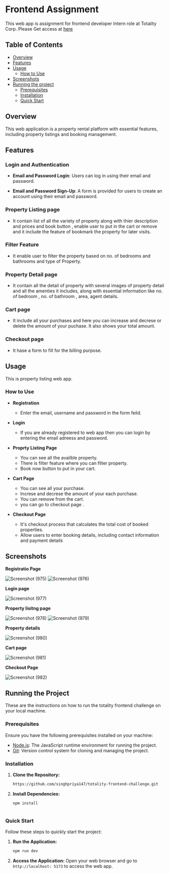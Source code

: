 # Frontend Assignment 
This web app is assignment for frontend developer Intern role at Totality Corp. Please Get access at [here](https://roaring-moxie-79dbf1.netlify.app/)

## Table of Contents

- [Overview](#overview)
- [Features](#features)
- [Usage](#usage)
  - [How to Use](#how-to-use)
- [Screenshots](#screenshots)
- [Running the project](#runnig-the-project)
  - [Prerequisites](#prerequisites)
  - [Installation](#installation)
  - [Quick Start](#quick-start)

## Overview
This web application is  a property rental platform with essential features, including property listings and booking management.


## Features

### Login and Authentication

- **Email and Password Login**: Users can log in using their email and password.

- **Email and Password Sign-Up**: A form is provided for users to create an account using their email and password.

### Property Listing  page
- It contain list of all the variety of property along with thier description and prices and book button , enable user to put in the cart or remove and it include the feature of bookmark the property for later visits.

### Filter Feature
- It enable user to filter the property based on no. of bedrooms and bathrooms and type of Property.

### Property Detail  page
- It contain all the detail of property with several images of property detail and all the amenties it includes, along with essential information like no. of bedroom , no. of bathroom , area, agent details.

### Cart page
- It include all your purchases and here you can increase and decrese or delete the amount of your puchase. It also shows your total amount.

### Checkout page
- It hase a form to fill for the billing purpose.



## Usage
This is property listing web app.

### How to Use

- **Registration**
  - Enter the email, username and password in the form feild.

- **Login**
  - If you are already registered to web app then you can login by entering the email adreess and password.

- **Proprty Listing Page**
  - You can see all the availble property.
  - There is filter feature where you can filter property.
  - Book now button to put in your cart.
    
- **Cart Page**
  - You can see all your purchase.
  - Increse and decrese the amount of your each purchase.
  - You can remove from the cart.
  - you can go to checkout page .

- **Checkout Page**
  -  It's checkout process that calculates the total cost of booked properties.
  -  Allow users to enter booking details, including contact information and payment details
 
## Screenshots  
**Registratio Page**

![Screenshot (975)](https://github.com/user-attachments/assets/fd2d76f4-661f-42c9-832a-3a4e5eedbca3)
![Screenshot (976)](https://github.com/user-attachments/assets/3fc54364-7c2c-4665-9a35-6e616ec7d9df)

**Login page**

![Screenshot (977)](https://github.com/user-attachments/assets/e75e4cb2-93fd-4eb7-9378-af24ebc021e7)

**Property lisitng page**

![Screenshot (978)](https://github.com/user-attachments/assets/8ed50496-ee23-4939-9513-30f305bf0f6d)
![Screenshot (979)](https://github.com/user-attachments/assets/15583337-5b48-495a-8a5b-fe83477d12e3)

**Property details**

![Screenshot (980)](https://github.com/user-attachments/assets/3d0e63d4-0e83-400b-931e-f5eba2c77d0c)

**Cart page**

![Screenshot (981)](https://github.com/user-attachments/assets/87e38378-df2e-4d7a-ac03-3acf3851b9c5)

**Checkout Page**

![Screenshot (982)](https://github.com/user-attachments/assets/fd1a451e-dc56-41a0-bcf1-182bc5d78214)

## Running the Project

These are the instructions on how to run the totality frontend challenge on your local machine.

### Prerequisites

Ensure you have the following prerequisites installed on your machine:

- [Node.js](https://nodejs.org/en/download/): The JavaScript runtime environment for running the project.
- [Git](https://git-scm.com/book/en/v2/Getting-Started-Installing-Git): Version control system for cloning and managing the project.

### Installation

1. **Clone the Repository:**
    ```bash
   https://github.com/singhpriya147/totality-frontend-challenge.git
 
    ```

2. **Install Dependencies:**
    ```bash
    npm install



### Quick Start
Follow these steps to quickly start the project:
1. **Run the Application:**
    ```bash
    npm run dev
    ```

2. **Access the Application:**
   Open your web browser and go to `http://localhost: 5173` to access the  web app.
